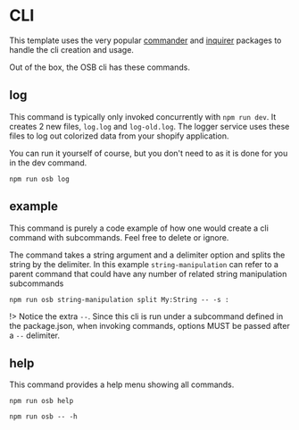 # CLI

This template uses the very popular [commander](https://www.npmjs.com/package/commander) and [inquirer](https://www.npmjs.com/package/inquirer) packages to handle the cli creation and usage.

Out of the box, the OSB cli has these commands.

## log

This command is typically only invoked concurrently with `npm run dev`. It creates 2 new files, `log.log` and `log-old.log`. The logger service uses these files to log out colorized data from your shopify application.

You can run it yourself of course, but you don't need to as it is done for you in the dev command.

```
npm run osb log
```

## example

This command is purely a code example of how one would create a cli command with subcommands. Feel free to delete or ignore.

The command takes a string argument and a delimiter option and splits the string by the delimiter. In this example `string-manipulation` can refer to a parent command that could have any number of related string manipulation subcommands

```
npm run osb string-manipulation split My:String -- -s :
```

!> Notice the extra `--`. Since this cli is run under a subcommand defined in the package.json, when invoking commands, options MUST be passed after a `--` delimiter.

## help

This command provides a help menu showing all commands.

```
npm run osb help
```

```
npm run osb -- -h
```